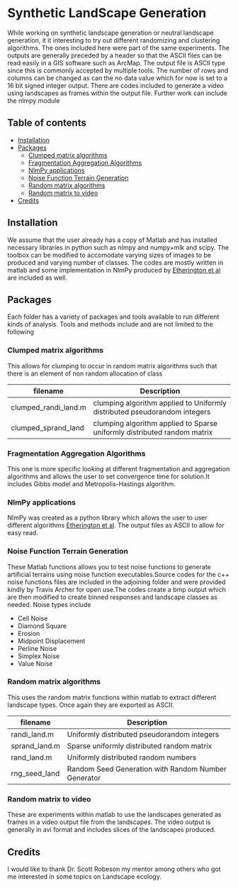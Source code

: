 # Synthetic LandScape Generation
While working on synthetic landscape generation or neutral landscape generation, it it interesting to try out different randomizing and clustering algorithms. The ones included here were part of the same experiments. The outputs are generally preceded by a header so that the ASCII files can be read easily in a GIS software such as ArcMap. The output file is ASCII type since this is commonly accepted by multiple tools. The number of rows and columns can be changed as can the no data value which for now is set to a 16 bit signed integer output. There are codes included to generate a video using landscapes as frames within the output file. Further work can include the nlmpy module 

## Table of contents
* [Installation](#installation)
* [Packages](#usage-examples)
	* [Clumped matrix algorithms](#clumped-matrix-algorithms)
    * [Fragmentation Aggregation Algorithms](#fragmentation-aggregation-algorithms)
    * [NlmPy applications](#nlmpy-applications)
    * [Noise Function Terrain Generation](#noise-function-terrain-generation)
    * [Random matrix algorithms](#random-matrix-algorithms)
	* [Random matrix to video](#random-matrix-to-video)
* [Credits](#credits)

## Installation
We assume that the user already has a copy of Matlab and has installed necessary libraries in python such as nlmpy and numpy+mlk and scipy. The toolbox can be modified to accomodate varying sizes of images to be produced and varying number of classes. The codes are mostly written in matlab and some implementation in NlmPy produced by [ Etherington et al](http://onlinelibrary.wiley.com/doi/10.1111/2041-210X.12308/epdf) are included as well.

## Packages
Each folder has a variety of packages and tools available to run different kinds of analysis. Tools and methods include and are not limited to the following


### Clumped matrix algorithms
This allows for clumping to occur in random matrix algorithms such that there is an element of non random allocation of class

| filename                     | Description                                                             |
|------------------------------|-------------------------------------------------------------------------|
| clumped_randi_land.m         |clumping algorithm applied to Uniformly distributed pseudorandom integers|
| clumped_sprand_land          |clumping algorithm applied to Sparse uniformly distributed random matrix |


### Fragmentation Aggregation Algorithms
This one is more specific looking at different fragmentation and aggregation algorithms and allows the user to set convergence time for solution.It includes Gibbs model and Metropolis-Hastings algorithm.
 
### NlmPy applications
NlmPy was created as a python library which allows the user to user different algorithms [ Etherington et al](http://onlinelibrary.wiley.com/doi/10.1111/2041-210X.12308/epdf). The output files as ASCII to allow for easy read.

### Noise Function Terrain Generation
These Matlab functions allows you to test noise functions to generate artificial terrains using noise function executables.Source codes for the c++ noise functions files are included in the adjoining folder and were provided kindly by Travis Archer for open use.The codes create a bmp output which are then modified to create binned responses and landscape classes as needed. Noise types include
* Cell Noise
* Diamond Square
* Erosion
* Midpoint Displacement
* Perline Noise
* Simplex Noise
* Value Noise

### Random matrix algorithms
This uses the random matrix functions within matlab to extract different landscape types. Once again they are exported as ASCII.

| filename                     | Description                                       |
|------------------------------|---------------------------------------------------|
| randi_land.m                 |Uniformly distributed pseudorandom integers        |
| sprand_land.m                |Sparse uniformly distributed random matrix         |
| rand_land.m                  |Uniformly distributed random numbers               |
| rng_seed_land                |Random Seed Generation with Random Number Generator|


### Random matrix to video
These are experiments within matlab to use the landscapes generated as frames in a video output file from the landscapes. The video output is generally in avi format and includes slices of the landscapes produced.

## Credits
I would like to thank Dr. Scott Robeson my mentor among others who got me interested in some topics on Landscape ecology.
